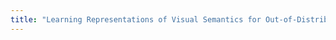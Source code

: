 ```yaml
---
title: "Learning Representations of Visual Semantics for Out-of-Distribution Generaliziation"
---
```

